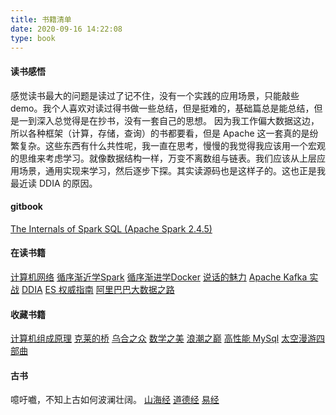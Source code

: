 ```yaml
---
title: 书籍清单
date: 2020-09-16 14:22:08
type: book
---
```

#### 读书感悟
感觉读书最大的问题是读过了记不住，没有一个实践的应用场景，只能敲些 demo。我个人喜欢对读过得书做一些总结，但是挺难的，基础篇总是能总结，但是一到深入总觉得是在抄书，没有一套自己的思想。
因为我工作偏大数据这边，所以各种框架（计算，存储，查询）的书都要看，但是 Apache 这一套真的是纷繁复杂。这些东西有什么共性呢，我一直在思考，慢慢的我觉得我应该用一个宏观的思维来考虑学习。就像数据结构一样，万变不离数组与链表。我们应该从上层应用场景，通用实现来学习，然后逐步下探。其实读源码也是这样子的。这也正是我最近读 DDIA 的原因。

#### gitbook
[The Internals of Spark SQL (Apache Spark 2.4.5)](https://jaceklaskowski.gitbooks.io/mastering-spark-sql/content/)

#### 在读书籍
[计算机网络](https://book.douban.com/subject/24740558/)
[循序渐近学Spark](https://book.douban.com/subject/27023175/)
[循序渐进学Docker](https://book.douban.com/subject/26957408/)
[说话的魅力](https://book.douban.com/subject/3988256/)
[Apache Kafka 实战](https://book.douban.com/subject/30221096/)
[DDIA](https://github.com/Vonng/ddia/blob/master)
[ES 权威指南]()
[阿里巴巴大数据之路]()

#### 收藏书籍
[计算机组成原理](https://book.douban.com/subject/2994636/)
[克莱的桥](https://book.douban.com/subject/35190339/)
[乌合之众](https://book.douban.com/subject/1012611/)
[数学之美](https://book.douban.com/subject/26163454/)
[浪潮之巅](https://book.douban.com/subject/6709783/)
[高性能 MySql](https://book.douban.com/subject/23008813/)
[太空漫游四部曲]()


#### 古书
噫吁嚱，不知上古如何波澜壮阔。
[山海经](https://book.douban.com/subject/34931159/)
[道德经](https://book.douban.com/subject/1009789/)
[易经](https://book.douban.com/subject/1317554/)

